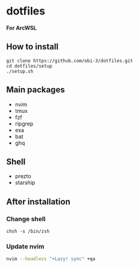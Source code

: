 # dotfiles

**For ArcWSL**

## How to install
```
git clone https://github.com/obi-3/dotfiles.git
cd dotfiles/setup
./setup.sh
```

## Main packages
* nvim
* tmux
* fzf
* ripgrep
* exa
* bat
* ghq

## Shell
* prezto
* starship

## After installation

### Change shell
```
chsh -s /bin/zsh
```

### Update nvim
```bash
nvim --headless "+Lazy! sync" +qa
```
